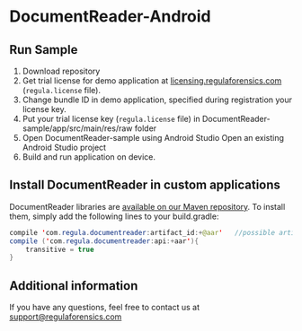 # DocumentReader-Android

## <a name="run_sample"></a>Run Sample

1. Download repository
2. Get trial license for demo application at [licensing.regulaforensics.com](https://licensing.regulaforensics.com) (`regula.license` file).
3. Change bundle ID in demo application, specified during registration your license key.
4. Put your trial license key (`regula.license` file) in DocumentReader-sample/app/src/main/res/raw folder
5. Open DocumentReader-sample using Android Studio Open an existing Android Studio project
6. Build and run application on device.

## <a name="instal_reader"></a> Install DocumentReader in custom applications

DocumentReader libraries are [available on our Maven repository](http://maven.regulaforensics.com/RegulaDocumentReader/com/regula/documentreader/). To install
them, simply add the following lines to your build.gradle:

```java
compile 'com.regula.documentreader:artifact_id:+@aar'	//possible artifact_id: core, bounds; Depends on received license
compile ('com.regula.documentreader:api:+aar'){
	transitive = true
}
```

## <a name="additional_information"></a> Additional information
If you have any questions, feel free to contact us at support@regulaforensics.com
